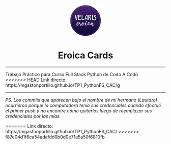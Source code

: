 <p align="center"><img src="image/eroica.png" width=100px height=100px></p>
<h1 align="center">Eroica Cards</h1>
<hr>
Trabajo Práctico para Curso Full Stack Python de Codo A Codo
<br>
<<<<<<< HEAD
Link directo: https://mgastonportillo.github.io/TP1_PythonFS_CAC/g
<hr>
<p><i>PS. Los commits que aparecen bajo el nombre de mi hermano (Lautaro) ocurrieron porque la computadora tenía sus credenciales cuando efectué el primer push y no encontré cómo quitarlos luego de reemplazar sus credenciales por las mías.</i></p>
=======
Link directo: https://mgastonportillo.github.io/TP1_PythonFS_CAC/
>>>>>>> f87e04d1f6ca54adafdd0b0d0e71a5a50f6810fb

